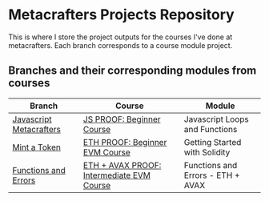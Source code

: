 # Metacrafters Projects Repository
This is where I store the project outputs for the courses I've done at metacrafters. Each branch corresponds to a course module project.


## Branches and their corresponding modules from courses

| Branch      | Course      | Module      |
| ----------- | ----------- | ----------- |
| [Javascript Metacrafters](https://github.com/jrs-a/myAssessments/tree/Javascript-Metacrafters) | [JS PROOF: Beginner Course](https://academy.metacrafters.io/content/intro-javascript) | Javascript Loops and Functions |
| [Mint a Token](https://github.com/jrs-a/myAssessments/tree/Mint-a-Token) | [ETH PROOF: Beginner EVM Course](https://academy.metacrafters.io/content/solidity-beginner) | Getting Started with Solidity |
| [Functions and Errors](https://github.com/jrs-a/myAssessments/tree/Functions-and-Errors) | [ETH + AVAX PROOF: Intermediate EVM Course](https://academy.metacrafters.io/content/solidity-avax-intermediate) | Functions and Errors - ETH + AVAX |
